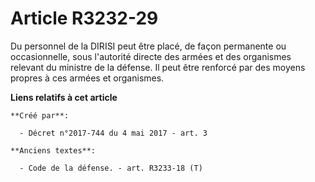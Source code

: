 # Article R3232-29

Du personnel de la DIRISI peut être placé, de façon permanente ou occasionnelle, sous l'autorité directe des armées et des
organismes relevant du ministre de la défense. Il peut être renforcé par des moyens propres à ces armées et organismes.

**Liens relatifs à cet article**

	**Créé par**:

	  - Décret n°2017-744 du 4 mai 2017 - art. 3

	**Anciens textes**:

	  - Code de la défense. - art. R3233-18 (T)
